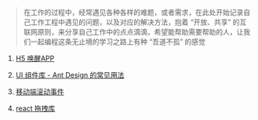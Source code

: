 
> 在工作的过程中，经常遇见各种各样的难题，或者需求，在此处开始记录自己工作工程中遇见的问题，以及对应的解决方法，抱着 “开放、共享” 的互联网原则，来分享自己工作中的点点滴滴，希望能帮助需要帮助的人，让我们一起编程这条无止境的学习之路上有种 “吾道不孤” 的感觉



1. [H5 唤醒APP](work/problems/h5_call_app)

2. [UI 组件库 - Ant Design 的常见用法](work/problems/use_antd)

3. [移动端滚动事件](work/problems/mobile_scroll)

4. [react 拖拽库](work/problems/react-drag)